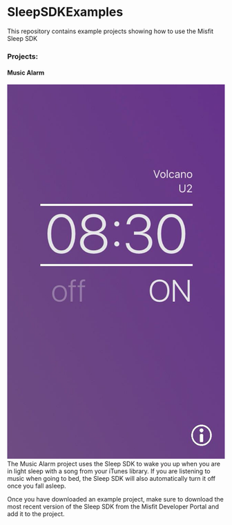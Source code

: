 # SleepSDKExamples

This repository contains example projects showing how to use the Misfit Sleep SDK

### Projects:
#### Music Alarm
![image of settings screen](https://github.com/Misfit-Developers/SleepSDKExamples/blob/master/readmeImg/musicAlarmMain.png)
The Music Alarm project uses the Sleep SDK to wake you up when you are in light sleep with a song from your iTunes library. If you are listening to music when going to bed, the Sleep SDK will also automatically turn it off once you fall asleep.

Once you have downloaded an example project, make sure to download the most recent version of the Sleep SDK from the Misfit Developer Portal and add it to the project.